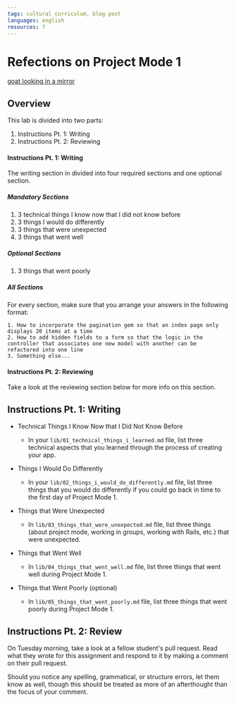 ```yaml
---
tags: cultural curriculum, blog post
languages: english
resources: 7
---
```


# Refections on Project Mode 1

[goat looking in a mirror](https://s3-us-west-2.amazonaws.com/web-dev-readme-photos/cultural-curriculum/goat.gif)

## Overview

This lab is divided into two parts:

1. Instructions Pt. 1: Writing
2. Instructions Pt. 2: Reviewing

#### Instructions Pt. 1: Writing

The writing section in divided into four required sections and one optional section.

##### Mandatory Sections

1. 3 technical things I know now that I did not know before
2. 3 things I would do differently
3. 3 things that were unexpected
4. 3 things that went well

##### Optional Sections

1. 3 things that went poorly

##### All Sections

For every section, make sure that you arrange your answers in the following format:

```
1. How to incorporate the pagination gem so that an index page only displays 20 items at a time
2. How to add hidden fields to a form so that the logic in the controller that associates one new model with another can be refactored into one line
3. Something else...
```
#### Instructions Pt. 2: Reviewing

Take a look at the reviewing section below for more info on this section.

## Instructions Pt. 1: Writing

* Technical Things I Know Now that I Did Not Know Before
  * In your `lib/01_technical_things_i_learned.md` file, list three technical aspects that you learned through the process of creating your app.

* Things I Would Do Differently
  * In your `lib/02_things_i_would_do_differently.md` file, list three things that you would do differently if you could go back in time to the first day of Project Mode 1.

* Things that Were Unexpected
  * In `lib/03_things_that_were_unexpected.md` file, list three things (about project mode, working in groups, working with Rails, etc.) that were unexpected.

* Things that Went Well
  * In `lib/04_things_that_went_well.md` file, list three things that went well during Project Mode 1.

* Things that Went Poorly (optional)
  * In `lib/05_things_that_went_poorly.md` file, list three things that went poorly during Project Mode 1.

## Instructions Pt. 2: Review

On Tuesday morning, take a look at a fellow student's pull request. Read what they wrote for this assignment and respond to it by making a comment on their pull request. 

Should you notice any spelling, grammatical, or structure errors, let them know as well, though this should be treated as more of an afterthought than the focus of your comment.
